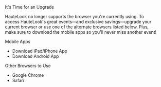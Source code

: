 It's Time for an Upgrade

HauteLook no longer supports the browser you're currently using. To access HauteLook's great events—and exclusive savings—upgrade your current browser or use one of the alternate browsers listed below. Plus, make sure to download the mobile apps so you'll never miss another event!

Mobile Apps

*   Download iPad/iPhone App
*   Download Android App

Other Browsers to Use

*   Google Chrome
*   Safari